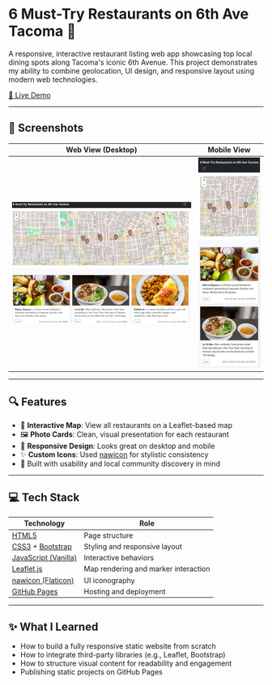 # 6 Must-Try Restaurants on 6th Ave Tacoma 🍜

A responsive, interactive restaurant listing web app showcasing top local dining spots along Tacoma's iconic 6th Avenue. This project demonstrates my ability to combine geolocation, UI design, and responsive layout using modern web technologies.

[🔗 Live Demo](https://uj-k.github.io/6-Must-Try-Restaurants-on-6th-Ave-Tacoma/)

---


## 📸 Screenshots

| Web View (Desktop) | Mobile View |
|--------------------|-------------|
| ![Web](screenshots/web.png) | ![Mobile](screenshots/mobile.jpg) |

---

## 🔍 Features

- 📍 **Interactive Map**: View all restaurants on a Leaflet-based map
- 🖼️ **Photo Cards**: Clean, visual presentation for each restaurant
- 📱 **Responsive Design**: Looks great on desktop and mobile
- ✨ **Custom Icons**: Used [nawicon](https://www.flaticon.com/free-icons/restauran) for stylistic consistency
- 🧠 Built with usability and local community discovery in mind

---

## 💻 Tech Stack

| Technology | Role |
|------------|------|
| [HTML5](https://developer.mozilla.org/en-US/docs/Web/Guide/HTML/HTML5) | Page structure |
| [CSS3](https://developer.mozilla.org/en-US/docs/Web/CSS) + [Bootstrap](https://getbootstrap.com/) | Styling and responsive layout |
| [JavaScript (Vanilla)](https://developer.mozilla.org/en-US/docs/Web/JavaScript) | Interactive behaviors |
| [Leaflet.js](https://leafletjs.com/) | Map rendering and marker interaction |
| [nawicon (Flaticon)](https://www.flaticon.com/free-icons/restauran) | UI iconography |
| [GitHub Pages](https://pages.github.com/) | Hosting and deployment |


---

## ✨ What I Learned

- How to build a fully responsive static website from scratch
- How to integrate third-party libraries (e.g., Leaflet, Bootstrap)
- How to structure visual content for readability and engagement
- Publishing static projects on GitHub Pages




